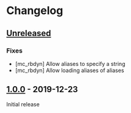 # Changelog

## [Unreleased]

### Fixes

- [mc\_rbdyn] Allow aliases to specify a string
- [mc\_rbdyn] Allow loading aliases of aliases

## [1.0.0] - 2019-12-23

Initial release

[Unreleased]: https://github.com/jrl-umi3218/mc_rtc/compare/v1.0.0...HEAD
[1.0.0]: https://github.com/jrl-umi3218/mc_rtc/releases/tag/v1.0.0
